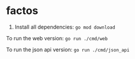 # factos
1. Install all dependencies:
`go mod download`

To run the web version:
`go run ./cmd/web`

To run the json api version:
`go run ./cmd/json_api`
